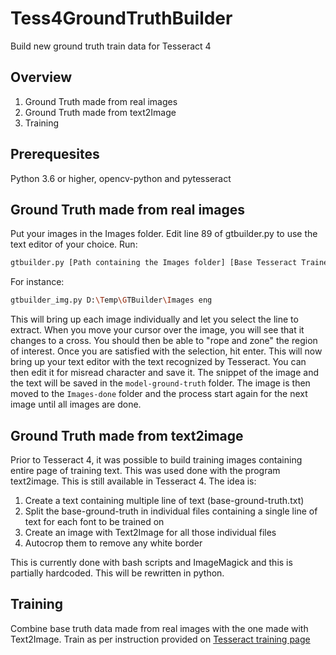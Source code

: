 # Tess4GroundTruthBuilder
Build new ground truth train data  for Tesseract 4

## Overview

1. Ground Truth made from real images
2. Ground Truth made from text2Image
3. Training

## Prerequesites

Python 3.6 or higher, opencv-python and pytesseract

## Ground Truth made from real images

Put your images in the Images folder.
Edit line 89 of gtbuilder.py to use the text editor of your choice.  Run:
```bash
gtbuilder.py [Path containing the Images folder] [Base Tesseract Trained Data]
````
For instance:
````bash
gtbuilder_img.py D:\Temp\GTBuilder\Images eng
````
This will bring up each image individually and let you select the line to extract.  When you move your cursor over the image, you will see that it changes to a cross.  You should then be able to "rope and zone" the region of interest.  Once you are satisfied with the selection, hit enter.  This will now bring up your text editor with the text recognized by Tesseract.  You can then edit it for misread character and save it.  The snippet of the image and the text will be saved in the `model-ground-truth` folder.  The image is then moved to the `Images-done` folder and the process start again for the next image until all images are done.

## Ground Truth made from text2image

Prior to Tesseract 4, it was possible to build training images containing entire page of training text.  This was used done with the program text2image.  This is still available in Tesseract 4.  The idea is:

1. Create a text containing multiple line of text (base-ground-truth.txt)
2. Split the base-ground-truth in individual files containing a single line of text for each font to be trained on
3. Create an image with Text2Image for all those individual files
4. Autocrop them to remove any white border

This is currently done with bash scripts and ImageMagick and this is partially hardcoded.  This will be rewritten in python.

## Training

Combine base truth data made from real images with the one made with Text2Image.
Train as per instruction provided on [Tesseract training page](https://github.com/tesseract-ocr/tesstrain)

